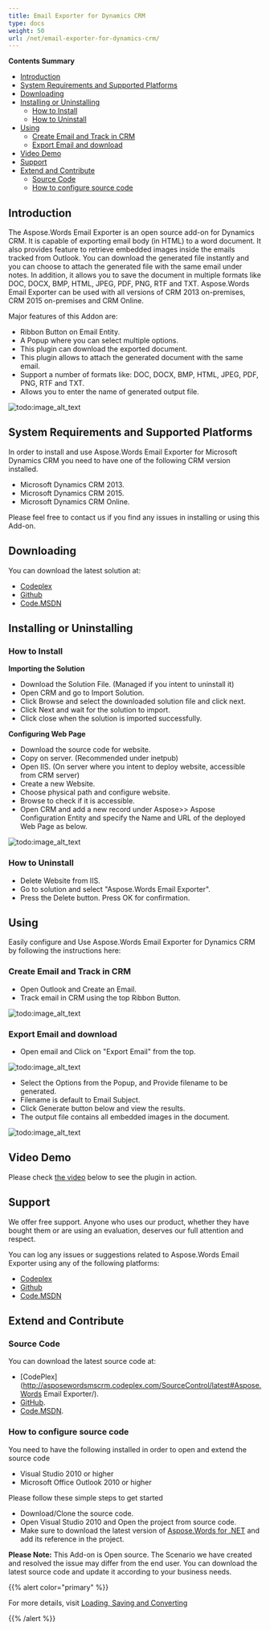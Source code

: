 ```yaml
---
title: Email Exporter for Dynamics CRM
type: docs
weight: 50
url: /net/email-exporter-for-dynamics-crm/
---
```


**Contents Summary**

- [Introduction](#EmailExporterforDynamicsCRM-Introduction)
- [System Requirements and Supported Platforms](#EmailExporterforDynamicsCRM-SystemRequirementsandSupportedPlatforms)
- [Downloading](#EmailExporterforDynamicsCRM-Downloading)
- [Installing or Uninstalling](#EmailExporterforDynamicsCRM-InstallingorUninstalling) 
  - [How to Install](#EmailExporterforDynamicsCRM-HowtoInstall)
  - [How to Uninstall](#EmailExporterforDynamicsCRM-HowtoUninstall)
- [Using](#EmailExporterforDynamicsCRM-Using) 
  - [Create Email and Track in CRM](#EmailExporterforDynamicsCRM-CreateEmailandTrackinCRM)
  - [Export Email and download](#EmailExporterforDynamicsCRM-ExportEmailanddownload)
- [Video Demo](#EmailExporterforDynamicsCRM-VideoDemo)
- [Support](#EmailExporterforDynamicsCRM-Support)
- [Extend and Contribute](#EmailExporterforDynamicsCRM-ExtendandContribute) 
  - [Source Code](#EmailExporterforDynamicsCRM-SourceCode)
  - [How to configure source code](#EmailExporterforDynamicsCRM-Howtoconfiguresourcecode)
## **Introduction**
The Aspose.Words Email Exporter is an open source add-on for Dynamics CRM. It is capable of exporting email body (in HTML) to a word document. It also provides feature to retrieve embedded images inside the emails tracked from Outlook. You can download the generated file instantly and you can choose to attach the generated file with the same email under notes. In addition, it allows you to save the document in multiple formats like DOC, DOCX, BMP, HTML, JPEG, PDF, PNG, RTF and TXT. Aspose.Words Email Exporter can be used with all versions of CRM 2013 on-premises, CRM 2015 on-premises and CRM Online.

Major features of this Addon are:

- Ribbon Button on Email Entity.
- A Popup where you can select multiple options.
- This plugin can download the exported document.
- This plugin allows to attach the generated document with the same email.
- Support a number of formats like: DOC, DOCX, BMP, HTML, JPEG, PDF, PNG, RTF and TXT.
- Allows you to enter the name of generated output file.

![todo:image_alt_text](email-exporter-for-dynamics-crm_1.png)
## **System Requirements and Supported Platforms**
In order to install and use Aspose.Words Email Exporter for Microsoft Dynamics CRM you need to have one of the following CRM version installed.

- Microsoft Dynamics CRM 2013.
- Microsoft Dynamics CRM 2015.
- Microsoft Dynamics CRM Online.

Please feel free to contact us if you find any issues in installing or using this Add-on.
## **Downloading**
You can download the latest solution at:

- [Codeplex](http://goo.gl/Xun3VM)
- [Github](https://goo.gl/2rGmgd)
- [Code.MSDN](https://goo.gl/ZTW336)
## **Installing or Uninstalling**
### **How to Install**
**Importing the Solution**

- Download the Solution File. (Managed if you intent to uninstall it)
- Open CRM and go to Import Solution.
- Click Browse and select the downloaded solution file and click next.
- Click Next and wait for the solution to import.
- Click close when the solution is imported successfully.

**Configuring Web Page**

- Download the source code for website.
- Copy on server. (Recommended under inetpub)
- Open IIS. (On server where you intent to deploy website, accessible from CRM server)
- Create a new Website.
- Choose physical path and configure website.
- Browse to check if it is accessible.
- Open CRM and add a new record under Aspose>> Aspose Configuration Entity and specify the Name and URL of the deployed Web Page as below. 

![todo:image_alt_text](email-exporter-for-dynamics-crm_2)
### **How to Uninstall**
- Delete Website from IIS.
- Go to solution and select "Aspose.Words Email Exporter".
- Press the Delete button. Press OK for confirmation.
## **Using**
Easily configure and Use Aspose.Words Email Exporter for Dynamics CRM by following the instructions here:
### **Create Email and Track in CRM**
- Open Outlook and Create an Email.
- Track email in CRM using the top Ribbon Button. 

![todo:image_alt_text](email-exporter-for-dynamics-crm_3.png)
### **Export Email and download**
- Open email and Click on "Export Email" from the top. 

![todo:image_alt_text](email-exporter-for-dynamics-crm_4.png)

- Select the Options from the Popup, and Provide filename to be generated.
- Filename is default to Email Subject.
- Click Generate button below and view the results.
- The output file contains all embedded images in the document. 

![todo:image_alt_text](email-exporter-for-dynamics-crm_5)
## **Video Demo**
Please check [the video](https://youtu.be/HATaDzOMgo4) below to see the plugin in action.
## **Support**
We offer free support. Anyone who uses our product, whether they have bought them or are using an evaluation, deserves our full attention and respect.

You can log any issues or suggestions related to Aspose.Words Email Exporter using any of the following platforms:

- [Codeplex](https://asposewordsmscrm.codeplex.com/discussions)
- [Github](https://github.com/aspose-words/Aspose.Words-for-.NET/issues)
- [Code.MSDN](https://code.msdn.microsoft.com/AsposeWords-Email-Exporter-26eb623e/view/Discussions#content)
## **Extend and Contribute**
### **Source Code**
You can download the latest source code at:

- [CodePlex](http://asposewordsmscrm.codeplex.com/SourceControl/latest#Aspose.Words Email Exporter/).
- [GitHub](https://github.com/aspose-words/Aspose.Words-for-.NET/tree/master/Plugins/Dynamics%20CRM/Aspose.Words%20Email%20Exporter).
- [Code.MSDN](https://code.msdn.microsoft.com/AsposeWords-Email-Exporter-26eb623e/view/SourceCode#content).
### **How to configure source code**
You need to have the following installed in order to open and extend the source code

- Visual Studio 2010 or higher
- Microsoft Office Outlook 2010 or higher

Please follow these simple steps to get started

- Download/Clone the source code.
- Open Visual Studio 2010 and Open the project from source code.
- Make sure to download the latest version of [Aspose.Words for .NET](http://www.aspose.com/.net/word-component.aspx) and add its reference in the project.

**Please Note:** This Add-on is Open source. The Scenario we have created and resolved the issue may differ from the end user. You can download the latest source code and update it according to your business needs.

{{% alert color="primary" %}} 

For more details, visit [Loading, Saving and Converting](http://www.aspose.com/docs/display/wordsnet/Loading%2C+Saving+and+Converting)

{{% /alert %}}
